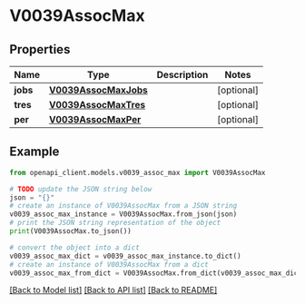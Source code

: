 # V0039AssocMax


## Properties

Name | Type | Description | Notes
------------ | ------------- | ------------- | -------------
**jobs** | [**V0039AssocMaxJobs**](V0039AssocMaxJobs.md) |  | [optional] 
**tres** | [**V0039AssocMaxTres**](V0039AssocMaxTres.md) |  | [optional] 
**per** | [**V0039AssocMaxPer**](V0039AssocMaxPer.md) |  | [optional] 

## Example

```python
from openapi_client.models.v0039_assoc_max import V0039AssocMax

# TODO update the JSON string below
json = "{}"
# create an instance of V0039AssocMax from a JSON string
v0039_assoc_max_instance = V0039AssocMax.from_json(json)
# print the JSON string representation of the object
print(V0039AssocMax.to_json())

# convert the object into a dict
v0039_assoc_max_dict = v0039_assoc_max_instance.to_dict()
# create an instance of V0039AssocMax from a dict
v0039_assoc_max_from_dict = V0039AssocMax.from_dict(v0039_assoc_max_dict)
```
[[Back to Model list]](../README.md#documentation-for-models) [[Back to API list]](../README.md#documentation-for-api-endpoints) [[Back to README]](../README.md)


